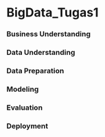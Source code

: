 # BigData_Tugas1

### Business Understanding
### Data Understanding
### Data Preparation
### Modeling
### Evaluation
### Deployment
